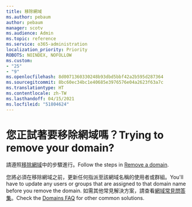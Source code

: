 ```yaml
---
title: 移除網域
ms.author: pebaum
author: pebaum
manager: scotv
ms.audience: Admin
ms.topic: reference
ms.service: o365-administration
localization_priority: Priority
ROBOTS: NOINDEX, NOFOLLOW
ms.custom:
- "25"
- "9"
ms.openlocfilehash: 8d0071360330248b93dbd5bbf42a2b595d287364
ms.sourcegitcommit: 8bc60ec34bc1e40685e3976576e04a2623f63a7c
ms.translationtype: HT
ms.contentlocale: zh-TW
ms.lasthandoff: 04/15/2021
ms.locfileid: "51804624"
---
```

# <a name="trying-to-remove-your-domain"></a><span data-ttu-id="0a44c-102">您正試著要移除網域嗎？</span><span class="sxs-lookup"><span data-stu-id="0a44c-102">Trying to remove your domain?</span></span>

<span data-ttu-id="0a44c-103">請遵照[移除網域](https://docs.microsoft.com/microsoft-365/admin/get-help-with-domains/remove-a-domain)中的步驟進行。</span><span class="sxs-lookup"><span data-stu-id="0a44c-103">Follow the steps in [Remove a domain](https://docs.microsoft.com/microsoft-365/admin/get-help-with-domains/remove-a-domain).</span></span>
  
<span data-ttu-id="0a44c-104">您將必須在移除網域之前，更新任何指派至該網域名稱的使用者或群組。</span><span class="sxs-lookup"><span data-stu-id="0a44c-104">You'll have to update any users or groups that are assigned to that domain name before you remove the domain.</span></span> <span data-ttu-id="0a44c-105">如需其他常見解決方案，請查看[網域常見問答集](https://docs.microsoft.com/microsoft-365/admin/setup/domains-faq)。</span><span class="sxs-lookup"><span data-stu-id="0a44c-105">Check the [Domains FAQ](https://docs.microsoft.com/microsoft-365/admin/setup/domains-faq) for other common solutions.</span></span>
  